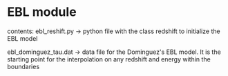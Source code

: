 # EBL module

contents:
ebl_reshift.py -> python file with the class redshift to initialize the EBL model

ebl_dominguez_tau.dat -> data file for the Dominguez's EBL model. It is the starting point for the interpolation on any redshift and energy within the boundaries
